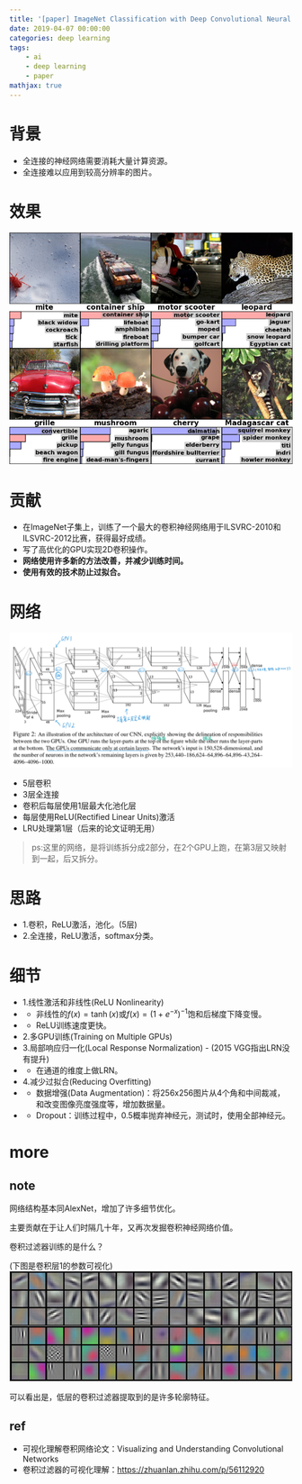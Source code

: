 ```yaml
---
title: '[paper] ImageNet Classification with Deep Convolutional Neural Networks'
date: 2019-04-07 00:00:00
categories: deep learning
tags:
    - ai
    - deep learning
    - paper
mathjax: true
---
```



# 背景
- 全连接的神经网络需要消耗大量计算资源。
- 全连接难以应用到较高分辨率的图片。


# 效果
![effect](/imgs/deep_learning/paper/paper-ImageNet-Classification-with-Deep-Convolutional-Neural-Networks/2.png)


# 贡献
- 在ImageNet子集上，训练了一个最大的卷积神经网络用于ILSVRC-2010和ILSVRC-2012比赛，获得最好成绩。
- 写了高优化的GPU实现2D卷积操作。
- **网络使用许多新的方法改善，并减少训练时间。**
- **使用有效的技术防止过拟合。**


# 网络
![net](/imgs/deep_learning/paper/paper-ImageNet-Classification-with-Deep-Convolutional-Neural-Networks/1.png)

- 5层卷积
- 3层全连接
- 卷积后每层使用1层最大化池化层
- 每层使用ReLU(Rectified Linear Units)激活
- LRU处理第1层（后来的论文证明无用）

> ps:这里的网络，是将训练拆分成2部分，在2个GPU上跑，在第3层又映射到一起，后又拆分。


# 思路
- 1.卷积，ReLU激活，池化。(5层)
- 2.全连接，ReLU激活，softmax分类。


# 细节
- 1.线性激活和非线性(ReLU Nonlinearity)
- - 非线性的$f(x)=\tanh (x)$或$f(x)=\left(1+e^{-x}\right)^{-1}$饱和后梯度下降变慢。
- - ReLU训练速度更快。
- 2.多GPU训练(Training on Multiple GPUs)
- 3.局部响应归一化(Local Response Normalization) - (2015 VGG指出LRN没有提升)
- - 在通道的维度上做LRN。
- 4.减少过拟合(Reducing Overfitting)
- - 数据增强(Data Augmentation)：将256x256图片从4个角和中间裁减，和改变图像亮度强度等，增加数据量。
- - Dropout：训练过程中，0.5概率抛弃神经元，测试时，使用全部神经元。


# more
## note
网络结构基本同AlexNet，增加了许多细节优化。

主要贡献在于让人们时隔几十年，又再次发掘卷积神经网络价值。

卷积过滤器训练的是什么？

(下图是卷积层1的参数可视化)
![conv1 filter](/imgs/deep_learning/paper/paper-ImageNet-Classification-with-Deep-Convolutional-Neural-Networks/3.png)

可以看出是，低层的卷积过滤器提取到的是许多轮廓特征。


## ref

- 可视化理解卷积网络论文：Visualizing and Understanding Convolutional Networks
- 卷积过滤器的可视化理解：https://zhuanlan.zhihu.com/p/56112920

